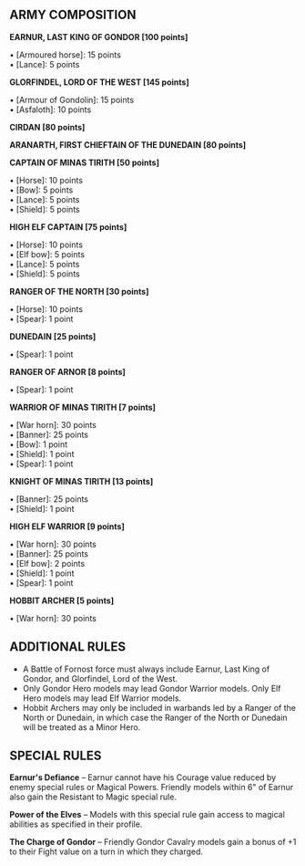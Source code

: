 ﻿## ARMY COMPOSITION

<div class="unitCard" markdown>

**EARNUR, LAST KING OF GONDOR [100 points]**

• [Armoured horse]: 15 points  
• [Lance]: 5 points  

**GLORFINDEL, LORD OF THE WEST [145 points]**

• [Armour of Gondolin]: 15 points  
• [Asfaloth]: 10 points  

**CIRDAN [80 points]**

**ARANARTH, FIRST CHIEFTAIN OF THE DUNEDAIN [80 points]**

**CAPTAIN OF MINAS TIRITH [50 points]**

• [Horse]: 10 points  
• [Bow]: 5 points  
• [Lance]: 5 points  
• [Shield]: 5 points  

**HIGH ELF CAPTAIN [75 points]**

• [Horse]: 10 points  
• [Elf bow]: 5 points  
• [Lance]: 5 points  
• [Shield]: 5 points  

**RANGER OF THE NORTH [30 points]**

• [Horse]: 10 points  
• [Spear]: 1 point  

**DUNEDAIN [25 points]**

• [Spear]: 1 point  

**RANGER OF ARNOR [8 points]**

• [Spear]: 1 point  

**WARRIOR OF MINAS TIRITH [7 points]**

• [War horn]: 30 points  
• [Banner]: 25 points  
• [Bow]: 1 point  
• [Shield]: 1 point  
• [Spear]: 1 point  

**KNIGHT OF MINAS TIRITH [13 points]**

• [Banner]: 25 points  
• [Shield]: 1 point  

**HIGH ELF WARRIOR [9 points]**

• [War horn]: 30 points  
• [Banner]: 25 points  
• [Elf bow]: 2 points  
• [Shield]: 1 point  
• [Spear]: 1 point  

**HOBBIT ARCHER [5 points]**

• [War horn]: 30 points  

</div>

## ADDITIONAL RULES

- A Battle of Fornost force must always include Earnur, Last King of Gondor, and Glorfindel, Lord of the West.
- Only Gondor Hero models may lead Gondor Warrior models. Only Elf Hero models may lead Elf Warrior models.
- Hobbit Archers may only be included in warbands led by a Ranger of the North or Dunedain, in which case the Ranger of the North or Dunedain will be treated as a Minor Hero.

## SPECIAL RULES

**Earnur's Defiance** – Earnur cannot have his Courage value reduced by enemy special rules or Magical Powers. Friendly models within 6" of Earnur also gain the Resistant to Magic special rule.  

**Power of the Elves** – Models with this special rule gain access to magical abilities as specified in their profile.  

**The Charge of Gondor** – Friendly Gondor Cavalry models gain a bonus of +1 to their Fight value on a turn in which they charged.
